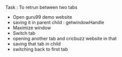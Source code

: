 Task : To retrun between two tabs 
- Open guru99 demo website
- saving it in parent child : getwindowHandle
- Maximize window
- Switch tab
- opening another tab and cricbuzz website in that
- saving that tab in child 
- switching back to first tab

